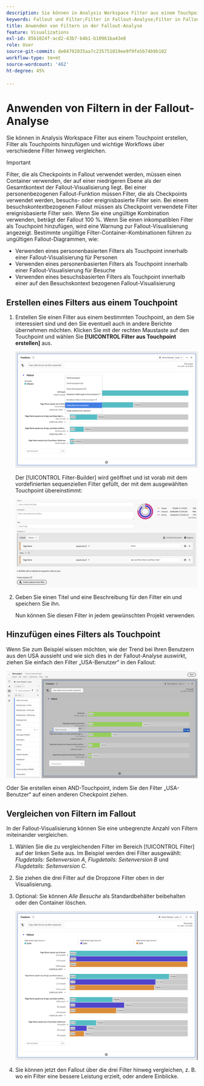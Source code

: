 ```yaml
---
description: Sie können in Analysis Workspace Filter aus einem Touchpoint erstellen, Filter als Touchpoints hinzufügen und wichtige Workflows über verschiedene Filter hinweg vergleichen.
keywords: Fallout und Filter;Filter in Fallout-Analyse;Filter in Fallout vergleichen
title: Anwenden von Filtern in der Fallout-Analyse
feature: Visualizations
exl-id: 85b1024f-acd2-43b7-b4b1-b10961ba43e8
role: User
source-git-commit: de04792035aa7c235751019ee9f9fe5b74b9b102
workflow-type: tm+mt
source-wordcount: '462'
ht-degree: 45%

---
```


# Anwenden von Filtern in der Fallout-Analyse

Sie können in Analysis Workspace Filter aus einem Touchpoint erstellen, Filter als Touchpoints hinzufügen und wichtige Workflows über verschiedene Filter hinweg vergleichen.

>[!IMPORTANT]
>
>Filter, die als Checkpoints in Fallout verwendet werden, müssen einen Container verwenden, der auf einer niedrigeren Ebene als der Gesamtkontext der Fallout-Visualisierung liegt. Bei einer personenbezogenen Fallout-Funktion müssen Filter, die als Checkpoints verwendet werden, besuchs- oder ereignisbasierte Filter sein. Bei einem besuchskontextbezogenen Fallout müssen als Checkpoint verwendete Filter ereignisbasierte Filter sein. Wenn Sie eine ungültige Kombination verwenden, beträgt der Fallout 100 %. Wenn Sie einen inkompatiblen Filter als Touchpoint hinzufügen, wird eine Warnung zur Fallout-Visualisierung angezeigt. Bestimmte ungültige Filter-Container-Kombinationen führen zu ungültigen Fallout-Diagrammen, wie:

* Verwenden eines personenbasierten Filters als Touchpoint innerhalb einer Fallout-Visualisierung für Personen
* Verwenden eines personenbasierten Filters als Touchpoint innerhalb einer Fallout-Visualisierung für Besuche
* Verwenden eines besuchsbasierten Filters als Touchpoint innerhalb einer auf den Besuchskontext bezogenen Fallout-Visualisierung

## Erstellen eines Filters aus einem Touchpoint

1. Erstellen Sie einen Filter aus einem bestimmten Touchpoint, an dem Sie interessiert sind und den Sie eventuell auch in andere Berichte übernehmen möchten. Klicken Sie mit der rechten Maustaste auf den Touchpoint und wählen Sie **[!UICONTROL Filter aus Touchpoint erstellen]** aus.

   ![Das Dropdown-Menü &quot;Touchpoint&quot;mit hervorgehobenem Symbol &quot;Segment aus Touchpoint erstellen&quot;.](assets/fallout-createfilter.png)

   Der [!UICONTROL Filter-Builder] wird geöffnet und ist vorab mit dem vordefinierten sequenziellen Filter gefüllt, der mit dem ausgewählten Touchpoint übereinstimmt:

   ![Der Filtergenerator zeigt den vorausgefüllten und vordefinierten sequenziellen Filter an.](assets/fallout-definefilter.png)

1. Geben Sie einen Titel und eine Beschreibung für den Filter ein und speichern Sie ihn.

   Nun können Sie diesen Filter in jedem gewünschten Projekt verwenden.

## Hinzufügen eines Filters als Touchpoint

Wenn Sie zum Beispiel wissen möchten, wie der Trend bei Ihren Benutzern aus den USA aussieht und wie sich dies in der Fallout-Analyse auswirkt, ziehen Sie einfach den Filter „USA-Benutzer“ in den Fallout:

![Der Filter &quot;US-Benutzer&quot;wurde ausgewählt und hervorgehoben, um ihn in den Fallout zu ziehen.](assets/fallout-addfilter.png)

Oder Sie erstellen einen AND-Touchpoint, indem Sie den Filter „USA-Benutzer“ auf einen anderen Checkpoint ziehen.

## Vergleichen von Filtern im Fallout

In der Fallout-Visualisierung können Sie eine unbegrenzte Anzahl von Filtern miteinander vergleichen.

1. Wählen Sie die zu vergleichenden Filter im Bereich [!UICONTROL Filter] auf der linken Seite aus. Im Beispiel werden drei Filter ausgewählt: *Flugdetails: Seitenversion A*, *Flugdetails: Seitenversion B* und *Flugdetails: Seitenversion C*.
1. Sie ziehen die drei Filter auf die Dropzone Filter oben in der Visualisierung.


1. Optional: Sie können *Alle Besuche* als Standardbehälter beibehalten oder den Container löschen.

   ![Der Fallout, der alle Besuche anzeigt, zusammen mit den beiden Filtern, die im vorherigen Schritt gezogen wurden.](assets/fallout-multiplefilters.png)

1. Sie können jetzt den Fallout über die drei Filter hinweg vergleichen, z. B. wo ein Filter eine bessere Leistung erzielt, oder andere Einblicke.
